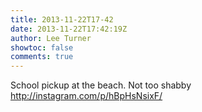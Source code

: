 ```yaml
---
title: 2013-11-22T17-42
date: 2013-11-22T17:42:19Z
author: Lee Turner
showtoc: false
comments: true
---
```


School pickup at the beach. Not too shabby http://instagram.com/p/hBpHsNsixF/

